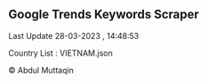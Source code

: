 

## Google Trends Keywords Scraper 
 
Last Update 28-03-2023 , 14:48:53

Country List :
VIETNAM.json



© Abdul Muttaqin 
